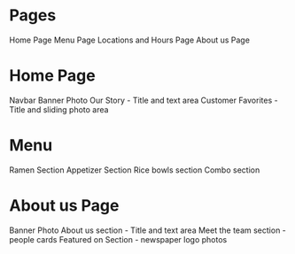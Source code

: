 # Pages
Home Page
Menu Page
Locations and Hours Page
About us Page

# Home Page
Navbar
Banner Photo
Our Story - Title and text area
Customer Favorites - Title and sliding photo area

# Menu
Ramen Section
Appetizer Section
Rice bowls section
Combo section 

# About us Page
Banner Photo
About us section - Title and text area
Meet the team section - people cards 
Featured on Section - newspaper logo photos
